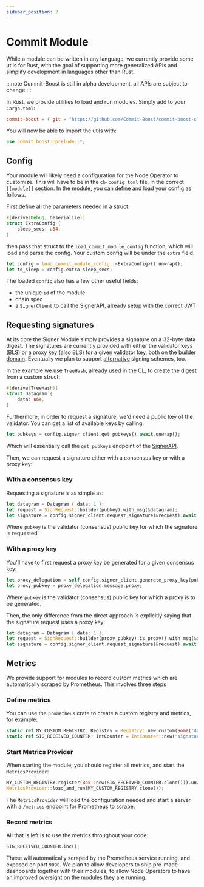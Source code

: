 ```yaml
---
sidebar_position: 2
---
```


# Commit Module

While a module can be written in any language, we currently provide some utils for Rust, with the goal of supporting more generalized APIs and simplify development in languages other than Rust.

:::note
Commit-Boost is still in alpha development, all APIs are subject to change
:::


In Rust, we provide utilities to load and run modules. Simply add to your `Cargo.toml`:
```toml
commit-boost = { git = "https://github.com/Commit-Boost/commit-boost-client", rev = "..." }
```

You will now be able to import the utils with:
```rust
use commit_boost::prelude::*;
```


## Config
Your module will likely need a configuration for the Node Operator to customize. This will have to be in the `cb-config.toml` file, in the correct `[[module]]` section. In the module, you can define and load your config as follows.

First define all the parameters needed in a struct:
```rust
#[derive(Debug, Deserialize)]
struct ExtraConfig {
    sleep_secs: u64,
}
```
then pass that struct to the `load_commit_module_config` function, which will load and parse the config. Your custom config will be under the `extra` field.

```rust
let config = load_commit_module_config::<ExtraConfig>().unwrap();
let to_sleep = config.extra.sleep_secs;
```

The loaded `config` also has a few other useful fields:
- the unique `id` of the module
- chain spec
- a `SignerClient` to call the [SignerAPI](/api), already setup with the correct JWT


## Requesting signatures
At its core the Signer Module simply provides a signature on a 32-byte data digest. The signatures are currently provided with either the validator keys (BLS) or a proxy key (also BLS) for a given validator key, both on the [builder domain](https://github.com/Commit-Boost/commit-boost-client/blob/main/crates/common/src/signature.rs#L88-L96). Eventually we plan to support [alternative](https://github.com/Commit-Boost/commit-boost-client/issues/20) signing schemes, too.

In the example we use `TreeHash`, already used in the CL, to create the digest from a custom struct:
```rust
#[derive(TreeHash)]
struct Datagram {
    data: u64,
}
```

Furthermore, in order to request a signature, we'd need a public key of the validator. You can get a list of available keys by calling:
```rust
let pubkeys = config.signer_client.get_pubkeys().await.unwrap();
```

Which will essentially call the `get_pubkeys` endpoint of the [SignerAPI](/api).

Then, we can request a signature either with a consensus key or with a proxy key:

### With a consensus key
Requesting a signature is as simple as:
```rust
let datagram = Datagram { data: 1 };
let request = SignRequest::builder(pubkey).with_msg(&datagram);
let signature = config.signer_client.request_signature(&request).await.unwrap();
```

Where `pubkey` is the validator (consensus) public key for which the signature is requested.

### With a proxy key
You'll have to first request a proxy key be generated for a given consensus key:
```rust
let proxy_delegation = self.config.signer_client.generate_proxy_key(pubkey).await?;
let proxy_pubkey = proxy_delegation.message.proxy;
```

Where `pubkey` is the validator (consensus) public key for which a proxy is to be generated.

Then, the only difference from the direct approach is explicitly saying that the signature request uses a proxy key:
```rust
let datagram = Datagram { data: 1 };
let request = SignRequest::builder(proxy_pubkey).is_proxy().with_msg(&datagram);
let signature = config.signer_client.request_signature(&request).await.unwrap();
```

## Metrics
We provide support for modules to record custom metrics which are automatically scraped by Prometheus. This involves three steps
### Define metrics
You can use the `prometheus` crate to create a custom registry and metrics, for example:

```rust
static ref MY_CUSTOM_REGISTRY: Registry = Registry::new_custom(Some("da_commit".to_string()), None).unwrap();
static ref SIG_RECEIVED_COUNTER: IntCounter = IntCounter::new("signature_received", "successful signatures requests received").unwrap();
```

### Start Metrics Provider
When starting the module, you should register all metrics, and start the `MetricsProvider`:
```rust
MY_CUSTOM_REGISTRY.register(Box::new(SIG_RECEIVED_COUNTER.clone())).unwrap();
MetricsProvider::load_and_run(MY_CUSTOM_REGISTRY.clone());
```
The `MetricsProvider` will load the configuration needed and start a server with a `/metrics` endpoint for Prometheus to scrape.

### Record metrics
All that is left is to use the metrics throughout your code:
```rust
SIG_RECEIVED_COUNTER.inc();
```
These will automatically scraped by the Prometheus service running, and exposed on port `9090`. We plan to allow developers to ship pre-made dashboards together with their modules, to allow Node Operators to have an improved oversight on the modules they are running.